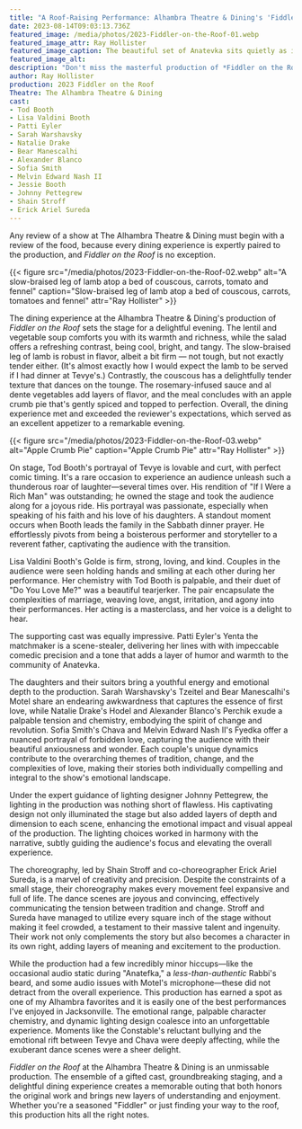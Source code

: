 ```yaml
---
title: "A Roof-Raising Performance: Alhambra Theatre & Dining's 'Fiddler on the Roof'"
date: 2023-08-14T09:03:13.736Z
featured_image: /media/photos/2023-Fiddler-on-the-Roof-01.webp
featured_image_attr: Ray Hollister
featured_image_caption: The beautiful set of Anatevka sits quietly as it waits for the production to begin. The reviewer was overly captivated by the performance and forgot to take more photos once the show began!
featured_image_alt: 
description: "Don't miss the masterful production of *Fiddler on the Roof* at The Alhambra Theatre & Dining, featuring an ensemble of a gifted cast, groundbreaking staging, and delightful dining."
author: Ray Hollister
production: 2023 Fiddler on the Roof
Theatre: The Alhambra Theatre & Dining
cast: 
- Tod Booth
- Lisa Valdini Booth
- Patti Eyler
- Sarah Warshavsky
- Natalie Drake
- Bear Manescalhi
- Alexander Blanco
- Sofia Smith
- Melvin Edward Nash II
- Jessie Booth
- Johnny Pettegrew
- Shain Stroff
- Erick Ariel Sureda
---
```

Any review of a show at The Alhambra Theatre & Dining must begin with a review of the food, because every dining experience is expertly paired to the production, and *Fiddler on the Roof* is no exception.

{{< figure src="/media/photos/2023-Fiddler-on-the-Roof-02.webp" alt="A slow-braised leg of lamb atop a bed of couscous, carrots, tomato and fennel" caption="Slow-braised leg of lamb atop a bed of couscous, carrots, tomatoes and fennel" attr="Ray Hollister" >}}

The dining experience at the Alhambra Theatre & Dining's production of *Fiddler on the Roof* sets the stage for a delightful evening. The lentil and vegetable soup comforts you with its warmth and richness, while the salad offers a refreshing contrast, being cool, bright, and tangy. The slow-braised leg of lamb is robust in flavor, albeit a bit firm — not tough, but not exactly tender either. (It's almost exactly how I would expect the lamb to be served if I had dinner at Tevye's.) Contrastly, the couscous has a delightfully tender texture that dances on the tounge. The rosemary-infused sauce and al dente vegetables add layers of flavor, and the meal concludes with an apple crumb pie that's gently spiced and topped to perfection. Overall, the dining experience met and exceeded the reviewer's expectations, which served as an excellent appetizer to a remarkable evening.

{{< figure src="/media/photos/2023-Fiddler-on-the-Roof-03.webp" alt="Apple Crumb Pie" caption="Apple Crumb Pie" attr="Ray Hollister" >}}

On stage, Tod Booth's portrayal of Tevye is lovable and curt, with perfect comic timing. It's a rare occasion to experience an audience unleash such a thunderous roar of laughter—several times over. His rendition of "If I Were a Rich Man" was outstanding; he owned the stage and took the audience along for a joyous ride. His portrayal was passionate, especially when speaking of his faith and his love of his daughters. A standout moment occurs when Booth leads the family in the Sabbath dinner prayer. He effortlessly pivots from being a boisterous performer and storyteller to a reverent father, captivating the audience with the transition.

Lisa Valdini Booth's Golde is firm, strong, loving, and kind. Couples in the audience were seen holding hands and smiling at each other during her performance. Her chemistry with Tod Booth is palpable, and their duet of "Do You Love Me?" was a beautiful tearjerker. The pair encapsulate the complexities of marriage, weaving love, angst, irritation, and agony into their performances. Her acting is a masterclass, and her voice is a delight to hear.

The supporting cast was equally impressive. Patti Eyler's Yenta the matchmaker is a scene-stealer, delivering her lines with with impeccable comedic precision and a tone that adds a layer of humor and warmth to the community of Anatevka.

The daughters and their suitors bring a youthful energy and emotional depth to the production. Sarah Warshavsky's Tzeitel and Bear Manescalhi's Motel share an endearing awkwardness that captures the essence of first love, while Natalie Drake's Hodel and Alexander Blanco's Perchik exude a palpable tension and chemistry, embodying the spirit of change and revolution. Sofia Smith's Chava and Melvin Edward Nash II's Fyedka offer a nuanced portrayal of forbidden love, capturing the audience with their beautiful anxiousness and wonder. Each couple's unique dynamics contribute to the overarching themes of tradition, change, and the complexities of love, making their stories both individually compelling and integral to the show's emotional landscape.

Under the expert guidance of lighting designer Johnny Pettegrew, the lighting in the production was nothing short of flawless. His captivating design not only illuminated the stage but also added layers of depth and dimension to each scene, enhancing the emotional impact and visual appeal of the production. The lighting choices worked in harmony with the narrative, subtly guiding the audience's focus and elevating the overall experience.

The choreography, led by Shain Stroff and co-choreographer Erick Ariel Sureda, is a marvel of creativity and precision. Despite the constraints of a small stage, their choreography makes every movement feel expansive and full of life. The dance scenes are joyous and convincing, effectively communicating the tension between tradition and change. Stroff and Sureda have managed to utilize every square inch of the stage without making it feel crowded, a testament to their massive talent and ingenuity. Their work not only complements the story but also becomes a character in its own right, adding layers of meaning and excitement to the production.

While the production had a few incredibly minor hiccups—like the occasional audio static during "Anatefka," a *less-than-authentic* Rabbi's beard, and some audio issues with Motel's microphone—these did not detract from the overall experience. This production has earned a spot as one of my Alhambra favorites and it is easily one of the best performances I've enjoyed in Jacksonville. The emotional range, palpable character chemistry, and dynamic lighting design coalesce into an unforgettable experience. Moments like the Constable's reluctant bullying and the emotional rift between Tevye and Chava were deeply affecting, while the exuberant dance scenes were a sheer delight.

*Fiddler on the Roof* at the Alhambra Theatre & Dining is an unmissable production. The ensemble of a gifted cast, groundbreaking staging, and a delightful dining experience creates a memorable outing that both honors the original work and brings new layers of understanding and enjoyment. Whether you're a seasoned "Fiddler" or just finding your way to the roof, this production hits all the right notes.

